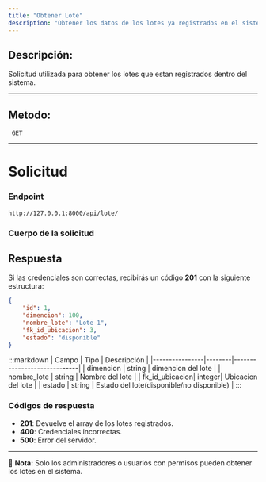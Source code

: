 ```yaml
---
title: "Obtener Lote"
description: "Obtener los datos de los lotes ya registrados en el sistema."
---
```



## Descripción:
Solicitud utilizada para obtener los lotes que estan registrados dentro del sistema.

---


## Metodo: 
```
 GET
```
---


# **Solicitud**

### **Endpoint**
```
http://127.0.0.1:8000/api/lote/
```

### **Cuerpo de la solicitud**

## **Respuesta**

Si las credenciales son correctas, recibirás un código **201** con la siguiente estructura:

```json
{
    "id": 1,
    "dimencion": 100,
    "nombre_lote": "Lote 1",
    "fk_id_ubicacion": 3,
    "estado": "disponible"
}
```

:::markdown
| Campo           | Tipo   | Descripción                |
|----------------|--------|-----------------------------|
| dimencion      | string | dimencion del lote |
| nombre_lote    | string | Nombre del lote  |
| fk_id_ubicacion| integer| Ubicacion del lote |
| estado         | string | Estado del lote(disponible/no disponible) |
:::


### **Códigos de respuesta**
- **201**: Devuelve el array de los lotes registrados.
- **400**: Credenciales incorrectas.
- **500**: Error del servidor.

---

📄 **Nota:** Solo los administradores o usuarios con permisos pueden obtener los lotes en el sistema.
